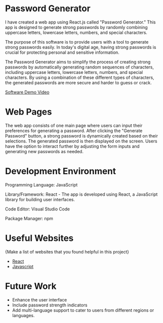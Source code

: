 # Password Generator

I have created a web app using React.js called "Password Generator." This app is designed to generate strong passwords by randomly combining uppercase letters, lowercase letters, numbers, and special characters.

The purpose of this software is to provide users with a tool to generate strong passwords easily. In today's digital age, having strong passwords is crucial for protecting personal and sensitive information.

The Password Generator aims to simplify the process of creating strong passwords by automatically generating random sequences of characters, including uppercase letters, lowercase letters, numbers, and special characters. By using a combination of these different types of characters, the generated passwords are more secure and harder to guess or crack.


[Software Demo Video](https://youtu.be/22MYGbcqeGI)

# Web Pages

The web app consists of one main page where users can input their preferences for generating a password. After clicking the "Generate Password" button, a strong password is dynamically created based on their selections. The generated password is then displayed on the screen. Users have the option to interact further by adjusting the form inputs and generating new passwords as needed. 

# Development Environment

Programming Language: JavaScript

Library/Framework: React - The app is developed using React, a JavaScript library for building user interfaces.

Code Editor: Visual Studio Code 

Package Manager: npm

# Useful Websites

{Make a list of websites that you found helpful in this project}
* [React](https://react.dev/)
* [Javascript](https://www.javascript.com/)

# Future Work


* Enhance the user interface 
* Include password strength indicators
* Add multi-language support to cater to users from different regions or languages.